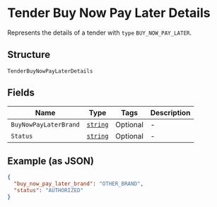 
# Tender Buy Now Pay Later Details

Represents the details of a tender with `type` `BUY_NOW_PAY_LATER`.

## Structure

`TenderBuyNowPayLaterDetails`

## Fields

| Name | Type | Tags | Description |
|  --- | --- | --- | --- |
| `BuyNowPayLaterBrand` | [`string`](../../doc/models/tender-buy-now-pay-later-details-brand.md) | Optional | - |
| `Status` | [`string`](../../doc/models/tender-buy-now-pay-later-details-status.md) | Optional | - |

## Example (as JSON)

```json
{
  "buy_now_pay_later_brand": "OTHER_BRAND",
  "status": "AUTHORIZED"
}
```

